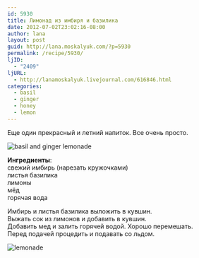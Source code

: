 ```yaml
---
id: 5930
title: Лимонад из имбиря и базилика
date: 2012-07-02T23:02:16-08:00
author: lana
layout: post
guid: http://lana.moskalyuk.com/?p=5930
permalink: /recipe/5930/
ljID:
  - "2409"
ljURL:
  - http://lanamoskalyuk.livejournal.com/616846.html
categories:
  - basil
  - ginger
  - honey
  - lemon
---
```

Еще один прекрасный и летний напиток. Все очень просто.

![basil and ginger lemonade](http://farm8.staticflickr.com/7280/7485011382_13319c231f_c.jpg) 

**Ингредиенты**:  
свежий имбирь (нарезать кружочками)  
листья базилика  
лимоны  
мёд  
горячая вода

Имбирь и листья базилика выложить в кувшин.  
Выжать сок из лимонов и добавить в кувшин.  
Добавить мед и залить горячей водой. Хорошо перемешать.  
Перед подачей процедить и подавать со льдом.

![lemonade](http://farm9.staticflickr.com/8023/7485010938_369383dca3_c.jpg)